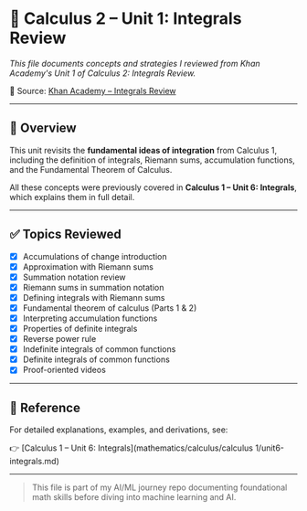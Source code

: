# 📘 Calculus 2 – Unit 1: Integrals Review

*This file documents concepts and strategies I reviewed from Khan Academy's Unit 1 of Calculus 2: Integrals Review.*

🔗 Source: [Khan Academy – Integrals Review](https://www.khanacademy.org/math/calculus-2/cs2-integrals-review)

---

## 📌 Overview

This unit revisits the **fundamental ideas of integration** from Calculus 1, including the definition of integrals, Riemann sums, accumulation functions, and the Fundamental Theorem of Calculus.

All these concepts were previously covered in **Calculus 1 – Unit 6: Integrals**, which explains them in full detail.

---

## ✅ Topics Reviewed

* [x] Accumulations of change introduction  
* [x] Approximation with Riemann sums  
* [x] Summation notation review  
* [x] Riemann sums in summation notation  
* [x] Defining integrals with Riemann sums  
* [x] Fundamental theorem of calculus (Parts 1 & 2)  
* [x] Interpreting accumulation functions  
* [x] Properties of definite integrals  
* [x] Reverse power rule  
* [x] Indefinite integrals of common functions  
* [x] Definite integrals of common functions  
* [x] Proof-oriented videos  

---

## 🔗 Reference

For detailed explanations, examples, and derivations, see:

👉 [Calculus 1 – Unit 6: Integrals](mathematics/calculus/calculus 1/unit6-integrals.md)

---

> This file is part of my AI/ML journey repo documenting foundational math skills before diving into machine learning and AI.
